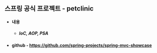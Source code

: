 ## 스프링 공식 프로젝트 - petclinic

- #### 내용
  - ##### IoC, AOP, PSA

- #### github - https://github.com/spring-projects/spring-mvc-showcase
